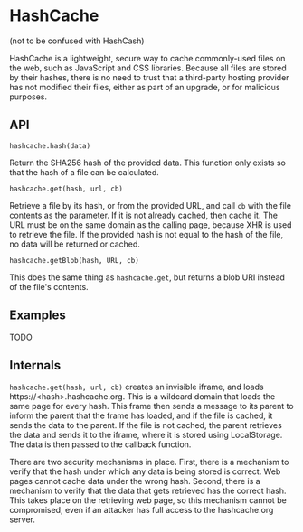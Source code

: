 # HashCache
(not to be confused with HashCash)

HashCache is a lightweight, secure way to cache commonly-used files on the web, such as JavaScript and CSS libraries. Because all files are stored by their hashes, there is no need to trust that a third-party hosting provider has not modified their files, either as part of an upgrade, or for malicious purposes.

## API

`hashcache.hash(data)`

Return the SHA256 hash of the provided data. This function only exists so that the hash of a file can be calculated.

`hashcache.get(hash, url, cb)`

Retrieve a file by its hash, or from the provided URL, and call `cb` with the file contents as the parameter. If it is not already cached, then cache it. The URL must be on the same domain as the calling page, because XHR is used to retrieve the file. If the provided hash is not equal to the hash of the file, no data will be returned or cached.

`hashcache.getBlob(hash, URL, cb)`

This does the same thing as `hashcache.get`, but returns a blob URI instead of the file's contents.

## Examples

TODO

## Internals

`hashcache.get(hash, url, cb)` creates an invisible iframe, and loads https://&lt;hash&gt;.hashcache.org. This is a wildcard domain that loads the same page for every hash. This frame then sends a message to its parent to inform the parent that the frame has loaded, and if the file is cached, it sends the data to the parent. If the file is not cached, the parent retrieves the data and sends it to the iframe, where it is stored using LocalStorage. The data is then passed to the callback function.

There are two security mechanisms in place. First, there is a mechanism to verify that the hash under which any data is being stored is correct. Web pages cannot cache data under the wrong hash. Second, there is a mechanism to verify that the data that gets retrieved has the correct hash. This takes place on the retrieving web page, so this mechanism cannot be compromised, even if an attacker has full access to the hashcache.org server.
